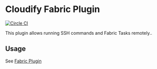 # Cloudify Fabric Plugin

[![Circle CI](https://circleci.com/gh/cloudify-cosmo/cloudify-fabric-plugin.svg?style=shield)](https://circleci.com/gh/cloudify-cosmo/cloudify-fabric-plugin)

This plugin allows running SSH commands and Fabric Tasks remotely..

## Usage

See [Fabric Plugin](http://docs.getcloudify.org/latest/plugins/fabric/)
